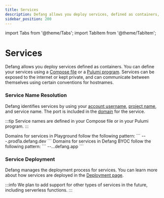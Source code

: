 ```yaml
---
title: Services
description: Defang allows you deploy services, defined as containers, to the cloud.
sidebar_position: 200
---
```


import Tabs from '@theme/Tabs';
import TabItem from '@theme/TabItem';

# Services

Defang allows you deploy services defined as containers. You can define your services using a [Compose file](./compose.md) or a [Pulumi program](./pulumi.md). Services can be exposed to the internet or kept private, and can communicate between themselves using certain conventions for hostnames.

### Service Name Resolution

Defang identifies services by using your [account username](/docs/concepts/accounts), [project name](/docs/concepts/projects), and service name. The port is included in the [domain](/docs/concepts/domains) for the service.


:::tip
Service names are defined in your Compose file or in your Pulumi program.
:::

<Tabs>
  <TabItem value="playground" label="Playground" default>
    Domains for services in Playground follow the following pattern:
    ```
    <username>-<service-name>--<port>.prod1a.defang.dev
    ```
  </TabItem>
  <TabItem value="byoc" label="BYOC">
    Domains for services in Defang BYOC follow the following pattern:
    ```
    <service-name>--<port>.<project-name>.<username>.defang.app
    ```
  </TabItem>
</Tabs>


### Service Deployment
Defang manages the deployment process for services. You can learn more about how services are deployed in the [Deployment page](./deployments.md).

:::info
We plan to add support for other types of services in the future, including serverless functions.
:::
